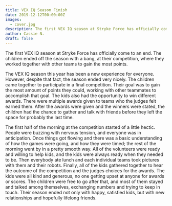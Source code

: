 ```yaml
---
title: VEX IQ Season Finish
date: 2019-12-12T00:00:00Z
images:
  - cover.jpg
description: The first VEX IQ season at Stryke Force has officially come to an end. The children ended off the season with a bang, at their competition, where they worked together with other teams to gain the most points.
author: Cassie N.
draft: false
---
```


The first VEX IQ season at Stryke Force has officially come to an end. The children ended off the season with a bang, at their competition, where they worked together with other teams to gain the most points.

<!--more-->

The VEX IQ season this year has been a new experience for everyone. However, despite that fact, the season ended very nicely. The children came together to participate in a final competition. Their goal was to gain the most amount of points they could, working with other teammates to accomplish that goal. The kids also had the opportunity to win different awards. There were multiple awards given to teams who the judges felt earned them. After the awards were given and the winners were stated, the children had the chance to gather and talk with friends before they left the space for probably the last time.

The first half of the morning at the competition started of a little hectic. People were buzzing with nervous tension, and everyone was in anticipation. Once things got flowing and there was a basic understanding of how the games were going, and how they were timed; the rest of the morning went by in a pretty smooth way. All of the volunteers were ready and willing to help kids, and the kids were always ready when they needed to be. Then everybody ate lunch and each individual teams took pictures with them and their robots. Finally, all of the kids gathered together to hear the outcome of the competition and the judges choices for the awards. The kids were all kind and generous, no one getting upset at anyone for awards or scores. The children were free to go after that, and most of them stayed and talked among themselves, exchanging numbers and trying to keep in touch. Their season ended not only with happy, satisfied kids, but with new relationships and hopefully lifelong friends.
